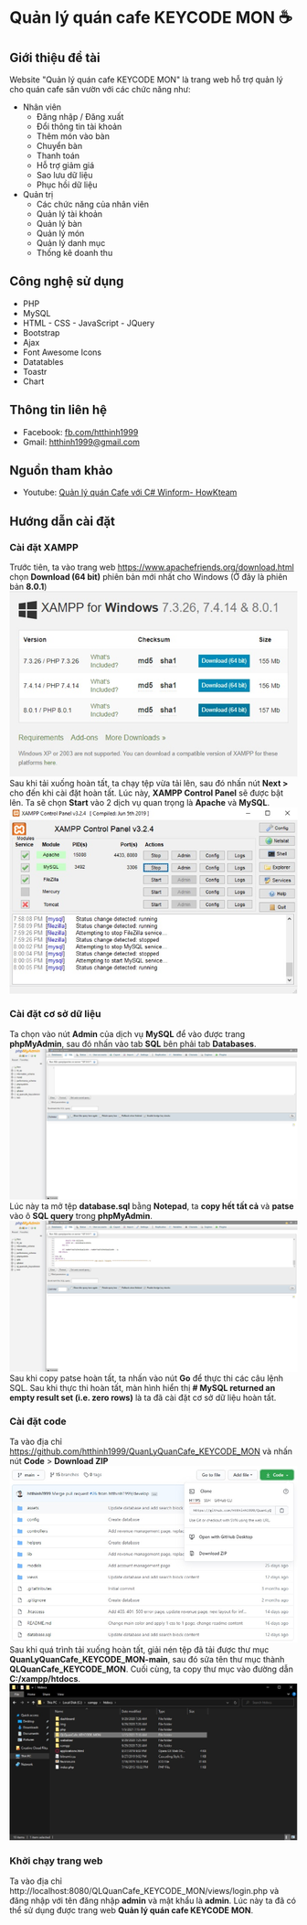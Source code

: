 # Quản lý quán cafe KEYCODE MON :coffee:
## Giới thiệu đề tài
Website "Quản lý quán cafe KEYCODE MON" là trang web hỗ trợ quản lý cho quán cafe sân vườn với các chức năng như:
- Nhân viên
	+ Đăng nhập / Đăng xuất
	+ Đổi thông tin tài khoản
	+ Thêm món vào bàn
	+ Chuyển bàn
	+ Thanh toán
	+ Hỗ trợ giảm giá
	+ Sao lưu dữ liệu
	+ Phục hồi dữ liệu
- Quản trị
	+ Các chức năng của nhân viên
	+ Quản lý tài khoản
	+ Quản lý bàn
	+ Quản lý món
	+ Quản lý danh mục
	+ Thống kê doanh thu
## Công nghệ sử dụng
- PHP
- MySQL
- HTML - CSS - JavaScript - JQuery
- Bootstrap
- Ajax
- Font Awesome Icons
- Datatables
- Toastr
- Chart
## Thông tin liên hệ
- Facebook: [fb.com/htthinh1999](https://fb.com/htthinh1999/)
- Gmail: htthinh1999@gmail.com
## Nguồn tham khảo
- Youtube: [Quản lý quán Cafe với C# Winform- HowKteam](https://www.youtube.com/playlist?list=PL33lvabfss1xnPhBJHjM0A8TEBBcGCTsf)
## Hướng dẫn cài đặt
### Cài đặt XAMPP
Trước tiên, ta vào trang web https://www.apachefriends.org/download.html chọn **Download (64 bit)** phiên bản mới nhất cho Windows (Ở đây là phiên bản **8.0.1**)
![Download XAMPP](/images/download-xampp.jpg)
Sau khi tải xuống hoàn tất, ta chạy tệp vừa tải lên, sau đó nhấn nút **Next >** cho đến khi cài đặt hoàn tất.
Lúc này, **XAMPP Control Panel** sẽ được bật lên. Ta sẽ chọn **Start** vào 2 dịch vụ quan trọng là **Apache** và **MySQL**.
![XAMPP Control Panel](/images/xampp-control-panel.jpg)
### Cài đặt cơ sở dữ liệu
Ta chọn vào nút **Admin** của dịch vụ **MySQL** để vào được trang **phpMyAdmin**, sau đó nhấn vào tab **SQL** bên phải tab **Databases**.
![PHP MyAdmin](/images/phpmyadmin.jpg)
Lúc này ta mở tệp **database.sql** bằng **Notepad**, ta **copy hết tất cả** và **patse** vào ô **SQL query** trong **phpMyAdmin**.
![SQL Copy Patse](/images/sql-copy-patse.jpg)
Sau khi copy patse hoàn tất, ta nhấn vào nút **Go** để thực thi các câu lệnh SQL. Sau khi thực thi hoàn tất, màn hình hiển thị **# MySQL returned an empty result set (i.e. zero rows)** là ta đã cài đặt cơ sở dữ liệu hoàn tất.
### Cài đặt code
Ta vào địa chỉ https://github.com/htthinh1999/QuanLyQuanCafe_KEYCODE_MON và nhấn nút **Code** > **Download ZIP**
![Download Code](/images/download-code.jpg)
Sau khi quá trình tải xuống hoàn tất, giải nén tệp đã tải được thư mục **QuanLyQuanCafe_KEYCODE_MON-main**, sau đó sửa tên thư mục thành **QLQuanCafe_KEYCODE_MON**. Cuối cùng, ta copy thư mục vào đường dẫn **C:/xampp/htdocs**.
![htdocs Folder](/images/htdocs-folder.jpg)
### Khởi chạy trang web
Ta vào địa chỉ http://localhost:8080/QLQuanCafe_KEYCODE_MON/views/login.php và đăng nhập với tên đăng nhập **admin** và mật khẩu là **admin**. Lúc này ta đã có thể sử dụng được trang web **Quản lý quán cafe KEYCODE MON**.
